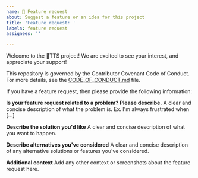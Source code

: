 ```yaml
---
name: 🚀 Feature request
about: Suggest a feature or an idea for this project
title: 'Feature request: '
labels: feature request 
assignees: ''

---
```


Welcome to the 🐸TTS project! We are excited to see your interest, and appreciate your support!

This repository is governed by the Contributor Covenant Code of Conduct. For more details, see the [CODE_OF_CONDUCT.md](CODE_OF_CONDUCT.md) file.

If you have a feature request, then please provide the following information:

**Is your feature request related to a problem? Please describe.**
A clear and concise description of what the problem is. Ex. I'm always frustrated when [...]

**Describe the solution you'd like**
A clear and concise description of what you want to happen.

**Describe alternatives you've considered**
A clear and concise description of any alternative solutions or features you've considered.

**Additional context**
Add any other context or screenshots about the feature request here.
